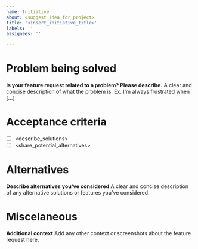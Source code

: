 ```yaml
---
name: Initiative
about: <suggest_idea_for_project>
title: '<insert_initiative_title>'
labels: ''
assignees: ''

---
```


# Problem being solved
**Is your feature request related to a problem? Please describe.**
A clear and concise description of what the problem is. Ex. I'm always frustrated when [...]

# Acceptance criteria
- [ ] <describe_solutions>
- [ ] <share_potential_alternatives>

# Alternatives
**Describe alternatives you've considered**
A clear and concise description of any alternative solutions or features you've considered.

# Miscelaneous
**Additional context**
Add any other context or screenshots about the feature request here.
